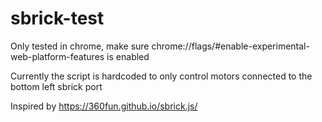 # sbrick-test

Only tested in chrome, make sure chrome://flags/#enable-experimental-web-platform-features is enabled

Currently the script is hardcoded to only control motors connected to the bottom left sbrick port

Inspired by https://360fun.github.io/sbrick.js/
